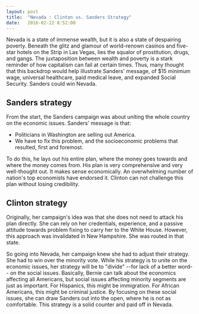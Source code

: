 ```yaml
---
layout: post
title:  "Nevada : Clinton vs. Sanders Strategy"
date:   2016-02-22 8:52:00
---
```


Nevada is a state of immense wealth, but it is also a state of despairing poverty. Beneath the glitz and glamour of world-renown casinos and five-star hotels on the Strip in Las Vegas, lies the squalor of prostitution, drugs, and gangs. The juxtaposition between wealth and poverty is a stark reminder of how capitalism can fail at certain times. Thus, many thought that this backdrop would help illustrate Sanders' message, of $15 minimum wage, universal healthcare, paid medical leave, and expanded Social Security. Sanders could win Nevada.

## Sanders strategy

From the start, the Sanders campaign was about uniting the whole country on the economic issues. Sanders' message is that:

- Politicians in Washington are selling out America.
- We have to fix this problem, and the socioeconomic problems that resulted, first and foremost.

To do this, he lays out his entire plan, where the money goes towards and where the money comes from. His plan is very comprehensive and very well-thought out. It makes sense economically. An overwhelming number of nation's top economists have endorsed it. Clinton can not challenge this plan without losing credibility.

## Clinton strategy

Originally, her campaign's idea was that she does not need to attack his plan directly. She can rely on her credentials, experience, and a passive attitude towards problem fixing to carry her to the White House. However, this approach was invalidated in New Hampshire. She was routed in that state.

So going into Nevada, her campaign knew she had to adjust their strategy. She had to win over the minority vote. While his strategy is to unite on the economic issues, her strategy will be to "divide" --for lack of a better word-- on the social issues. Basically, Bernie can talk about the economics affecting all Americans, but social issues affecting minority segments are just as important. For Hispanics, this might be immigration. For African Americans, this might be criminal justice. By focusing on these social issues, she can draw Sanders out into the open, where he is not as comfortable. This strategy is a solid counter and paid off in Nevada.

